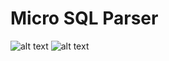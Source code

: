 # Micro SQL Parser
![alt text](https://github.com/irwwwan/micro-sql-parser/blob/master/images/tokens-lexic.png?raw=true)
![alt text](https://github.com/irwwwan/micro-sql-parser/blob/master/images/select-basic-query.PNG?raw=true)
